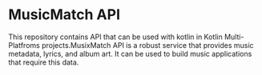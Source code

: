 # MusicMatch API
 This repository contains API that can be used with kotlin in Kotlin Multi-Platfroms projects.MusixMatch API is a robust service that provides music metadata, lyrics, and album art. It can be used to build music applications that require this data.
